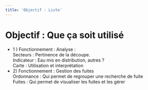 ```yaml
---
title: 'Objectif : Liste'
---
```


# Objectif : Que ça soit utilisé

 * <div v-click>  1 )  <Variant type="warning">Fonctionnement : Analyse : </Variant></div>
     <div v-click>Secteurs : Pertinence de la découpe. </div>
     <div v-click>Indicateur : Eau mis en distribution, autres ?</div>
     <div v-click>Carte : Utilisation et interprétation</div>
 * <div v-click>  2) <Variant type="warning">Fonctionnement : Gestion des fuites</Variant></div>
     <div v-click>Ordonnance : Qui permet de regrouper une recherche de fuite</div>
     <div v-click>Fuites : Qui permet de visualiser les fuites et les gérer</div>

